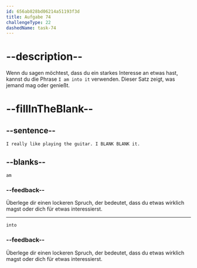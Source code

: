 ```yaml
---
id: 656ab828bd06214a51193f3d
title: Aufgabe 74
challengeType: 22
dashedName: task-74
---
```


# --description--

Wenn du sagen möchtest, dass du ein starkes Interesse an etwas hast, kannst du die Phrase `I am into it` verwenden. Dieser Satz zeigt, was jemand mag oder genießt.

# --fillInTheBlank--

## --sentence--

`I really like playing the guitar. I BLANK BLANK it.`

## --blanks--

`am`

### --feedback--

Überlege dir einen lockeren Spruch, der bedeutet, dass du etwas wirklich magst oder dich für etwas interessierst.

---

`into`

### --feedback--

Überlege dir einen lockeren Spruch, der bedeutet, dass du etwas wirklich magst oder dich für etwas interessierst.
